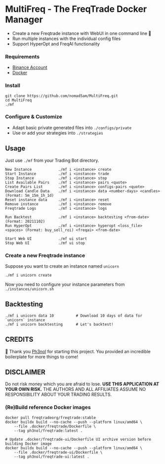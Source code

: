# MultiFreq - The FreqTrade Docker Manager 

* Create a new Freqtrade instance with WebUI in one command line 🚀
* Run multiple instances with the individual config files
* Support HyperOpt and FreqAI functionality

### Requirements

* [Binance Account](https://www.binance.com/en/futures/ref/48577931)
* [Docker](https://www.docker.com/)

### Install
```
git clone https://github.com/nomad5am/MultiFreq.git
cd MultiFreq
./mf
```

### Configure & Customize

* Adapt basic private generated files into `./configs/private`
* Use or add your strategies into `./strategies`

## Usage

Just use `./mf` from your Trading Bot directory.

```
New Instance            ./mf i <instance> create
Start Instance          ./mf i <instance> trade
Stop Instance           ./mf i <instance> stop
List Available Pairs    ./mf i <instance> pairs <quote>
Create Pairs List       ./mf i <instance> configs-pairs <quote> 
Download Candle Data    ./mf i <instance> data <number-days> <candles> (Format: 5m_15m_1h_1d)
Reset instance data     ./mf i <instance> reset
Remove instance         ./mf i <instance> remove 
Freqtrade Logs          ./mf i <instance> logs

Run Backtest            ./mf i <instance> backtesting <from-date> (Format: 20211102)
Run HyperOpt            ./mf i <instance> hyperopt <loss_file> <spaces> (Format: buy_sell_roi) <freqai> <from-date> 

Start Web UI            ./mf ui start 
Stop Web UI             ./mf ui stop
```


### Create a new Freqtrade instance

Suppose you want to create an instance named `unicorn`

```
./mf i unicorn create
```

Now you need to configure your instance parameters from `./instances/unicorn.sh`

## Backtesting

```
./mf i unicorn data 10          # Download 10 days of data for `unicorn` instance
./mf i unicorn backtesting      # Let's backtest!
```

## CREDITS

🙏 Thank you [Ph3nol](https://github.com/Ph3nol/FT-Trading-Bot) for starting this project. 
You provided an incredible boilerplate for more things to come!

## DISCLAIMER

Do not risk money which you are afraid to lose. 
**USE THIS APPLICATION AT YOUR OWN RISK.** THE AUTHORS AND ALL AFFILIATES ASSUME NO RESPONSIBILITY ABOUT YOUR TRADING RESULTS.


### (Re)Build reference Docker images

```
docker pull freqtradeorg/freqtrade:stable
docker buildx build --no-cache --push --platform linux/amd64 \
    --file .docker/freqtrade/Dockerfile \
    --tag ph3nol/freqtrade:latest .

# Update .docker/freqtrade-ui/Dockerfile UI archive version before building Docker image
docker buildx build --no-cache --push --platform linux/amd64 \
    --file .docker/freqtrade-ui/Dockerfile \
    --tag ph3nol/freqtrade-ui:latest .
```
